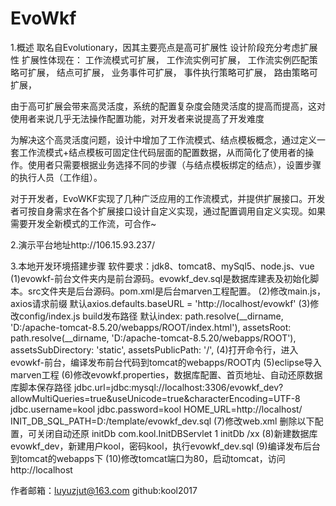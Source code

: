 # EvoWkf
1.概述
取名自Evolutionary，因其主要亮点是高可扩展性
设计阶段充分考虑扩展性
扩展性体现在：
工作流模式可扩展，
工作流实例可扩展，
工作流实例匹配策略可扩展，
结点可扩展，
业务事件可扩展，
事件执行策略可扩展，
路由策略可扩展，

由于高可扩展会带来高灵活度，系统的配置复杂度会随灵活度的提高而提高，这对使用者来说几乎无法操作配置功能，对开发者来说提高了开发难度

为解决这个高灵活度问题，设计中增加了工作流模式、结点模板概念，通过定义一套工作流模式+结点模板可固定住代码层面的配置数据，从而简化了使用者的操作。使用者只需要根据业务选择不同的步骤（与结点模板绑定的结点），设置步骤的执行人员（工作组）。

对于开发者，EvoWKF实现了几种广泛应用的工作流模式，并提供扩展接口。开发者可按自身需求在各个扩展接口设计自定义实现，通过配置调用自定义实现。如果需要开发全新模式的工作流，可合作~

2.演示平台地址http://106.15.93.237/

3.本地开发环境搭建步骤
软件要求：jdk8、tomcat8、mySql5、node.js、vue
(1)evowkf-前台文件夹内是前台源码。evowkf_dev.sql是数据库建表及初始化脚本。src文件夹是后台源码。pom.xml是后台marven工程配置。
(2)修改main.js，axios请求前缀
	默认axios.defaults.baseURL = 'http://localhost/evowkf'
(3)修改config/index.js build发布路径
	默认index: path.resolve(__dirname, 'D:/apache-tomcat-8.5.20/webapps/ROOT/index.html'),
        assetsRoot: path.resolve(__dirname, 'D:/apache-tomcat-8.5.20/webapps/ROOT'),
        assetsSubDirectory: 'static',
        assetsPublicPath: '/',
(4)打开命令行，进入evowkf-前台，编译发布前台代码到tomcat的webapps/ROOT内
(5)eclipse导入marven工程
(6)修改evowkf.properties，数据库配置、首页地址、自动还原数据库脚本保存路径
	jdbc.url=jdbc:mysql://localhost:3306/evowkf_dev?allowMultiQueries=true&useUnicode=true&characterEncoding=UTF-8
	jdbc.username=kool
	jdbc.password=kool
	HOME_URL=http://localhost/
	INIT_DB_SQL_PATH=D:/template/evowkf_dev.sql
(7)修改web.xml 删除以下配置，可关闭自动还原
	<servlet>
    <servlet-name>initDb</servlet-name>
    <servlet-class>
            com.kool.InitDBServlet
        </servlet-class>
    <load-on-startup>1</load-on-startup>
  </servlet>
  <servlet-mapping>
    <servlet-name>initDb</servlet-name>
    <url-pattern>/xx</url-pattern>
  </servlet-mapping>
(8)新建数据库evowkf_dev，新建用户kool，密码kool，执行evowkf_dev.sql
(9)编译发布后台到tomcat的webapps下
(10)修改tomcat端口为80，启动tomcat，访问http://localhost

作者邮箱：luyuzjut@163.com
github:kool2017
